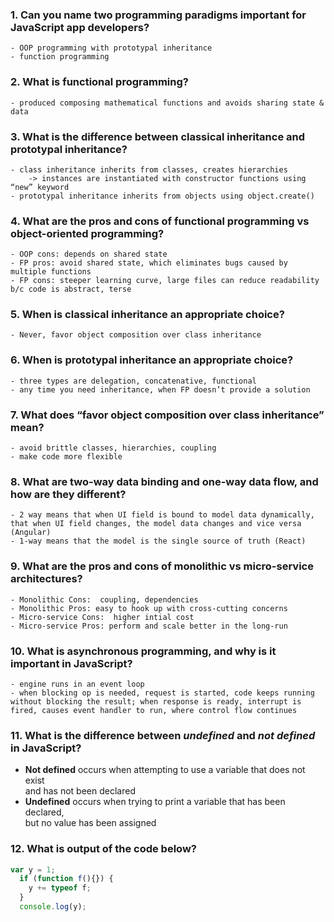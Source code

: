 ### 1. Can you name two programming paradigms important for JavaScript app developers?  
	- OOP programming with prototypal inheritance  
	- function programming  

### 2. What is functional programming?  
	- produced composing mathematical functions and avoids sharing state & data  

### 3. What is the difference between classical inheritance and prototypal inheritance?  
	- class inheritance inherits from classes, creates hierarchies  
		-> instances are instantiated with constructor functions using “new” keyword  
	- prototypal inheritance inherits from objects using object.create()  

### 4. What are the pros and cons of functional programming vs object-oriented programming?  
	- OOP cons: depends on shared state  
	- FP pros: avoid shared state, which eliminates bugs caused by multiple functions  
	- FP cons: steeper learning curve, large files can reduce readability b/c code is abstract, terse  

### 5. When is classical inheritance an appropriate choice?  
	- Never, favor object composition over class inheritance  

### 6. When is prototypal inheritance an appropriate choice?  
	- three types are delegation, concatenative, functional  
	- any time you need inheritance, when FP doesn’t provide a solution  

### 7. What does “favor object composition over class inheritance” mean?  
	- avoid brittle classes, hierarchies, coupling  
	- make code more flexible  

### 8. What are two-way data binding and one-way data flow, and how are they different?  
	- 2 way means that when UI field is bound to model data dynamically, that when UI field changes, the model data changes and vice versa (Angular)  
	- 1-way means that the model is the single source of truth (React)  

### 9. What are the pros and cons of monolithic vs micro-service architectures?  
	- Monolithic Cons:  coupling, dependencies  
	- Monolithic Pros: easy to hook up with cross-cutting concerns  
	- Micro-service Cons:  higher intial cost  
	- Micro-service Pros: perform and scale better in the long-run  

### 10. What is asynchronous programming, and why is it important in JavaScript?  
	- engine runs in an event loop  
	- when blocking op is needed, request is started, code keeps running without blocking the result; when response is ready, interrupt is fired, causes event handler to run, where control flow continues  

### 11. What is the difference between *undefined* and *not* *defined* in JavaScript?  
* **Not defined** occurs when attempting to use a variable that does not exist  
and has not been declared
* **Undefined** occurs when trying to print a variable that has been declared,  
but no value has been assigned  

### 12. What is output of the code below?  
```javascript
var y = 1;
  if (function f(){}) {
    y += typeof f;
  }
  console.log(y);
```

























